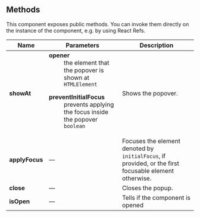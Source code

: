 ## Methods

This component exposes public methods. You can invoke them directly on the instance of the component, e.g. by using React Refs.

| Name           | Parameters                                                                                                                                                                                                                                                                                                                              | Description                                                                                                      |
| -------------- | --------------------------------------------------------------------------------------------------------------------------------------------------------------------------------------------------------------------------------------------------------------------------------------------------------------------------------------- | ---------------------------------------------------------------------------------------------------------------- |
| **showAt**     | <dl><dt className="methodText">**opener**</dt><dd className="methodText">the element that the popover is shown at</dd><dd><code>HTMLElement</code></dd></dl><dl><dt className="methodText">**preventInitialFocus**</dt><dd className="methodText">prevents applying the focus inside the popover</dd><dd><code>boolean</code></dd></dl> | Shows the popover.                                                                                               |
| **applyFocus** | &mdash;                                                                                                                                                                                                                                                                                                                                 | Focuses the element denoted by <code>initialFocus</code>, if provided, or the first focusable element otherwise. |
| **close**      | &mdash;                                                                                                                                                                                                                                                                                                                                 | Closes the popup.                                                                                                |
| **isOpen**     | &mdash;                                                                                                                                                                                                                                                                                                                                 | Tells if the component is opened                                                                                 |

